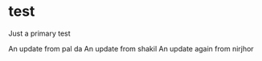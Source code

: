 # test
Just a primary test

An update from pal da
An update from shakil
An update again from nirjhor
